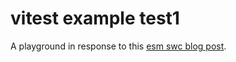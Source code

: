 # vitest example test1

A playground in response to this [esm swc blog post](https://www.ryanmr.com/posts/swc-esm-jest-config).
